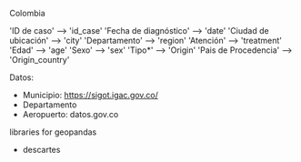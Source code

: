 Colombia


'ID de caso' --> 'id_case'
'Fecha de diagnóstico' --> 'date'
'Ciudad de ubicación' --> 'city'
'Departamento' --> 'region'
'Atención' --> 'treatment'
'Edad'  --> 'age'
'Sexo'  --> 'sex'
'Tipo*'  --> 'Origin'
'Pais de Procedencia' --> 'Origin_country'


Datos:
- Municipio: https://sigot.igac.gov.co/
- Departamento
- Aeropuerto: datos.gov.co


libraries for geopandas 
- descartes
